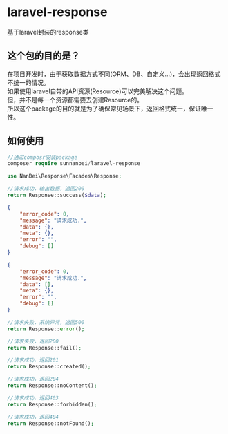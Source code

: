 # laravel-response

基于laravel封装的response类

## 这个包的目的是？
在项目开发时，由于获取数据方式不同(ORM、DB、自定义...)，会出现返回格式不统一的情况。  
如果使用laravel自带的API资源(Resource)可以完美解决这个问题。  
但，并不是每一个资源都需要去创建Resource的。  
所以这个package的目的就是为了确保常见场景下，返回格式统一，保证唯一性。  

## 如何使用
```php
//通过composr安装package
composer require sunnanbei/laravel-response
```
```php
use NanBei\Response\Facades\Response;
```
```php
//请求成功，输出数据，返回200
return Response::success($data);
```
```json
{
    "error_code": 0,
    "message": "请求成功.",
    "data": {},
    "meta": {},
    "error": "",
    "debug": []
}
```
```json
{
    "error_code": 0,
    "message": "请求成功.",
    "data": [],
    "meta": {},
    "error": "",
    "debug": []
}
```
```php
//请求失败，系统异常，返回500
return Response::error();
```
```php
//请求失败，返回200
return Response::fail();
```
```php
//请求成功，返回201
return Response::created();
```
```php
//请求成功，返回204
return Response::noContent();
```
```php
//请求成功，返回403
return Response::forbidden();
```
```php
//请求成功，返回404
return Response::notFound();
```
